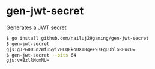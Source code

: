 # gen-jwt-secret
Generates a JWT secret
```bash
$ go install github.com/nailuj29gaming/gen-jwt-secret
$ gen-jwt-secret
gjs:gJPGD05n2Wfu5yiVHCQFko0XI8qe+97FgUDhloRPuc0=
$ gen-jwt-secret --bits 64
gjs:v+BzlRMcmNU=
```
